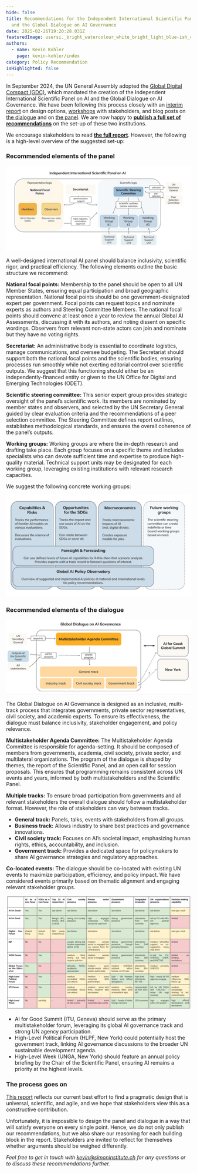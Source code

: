 ```yaml
---
hide: false
title: Recommendations for the Independent International Scientific Panel on AI
  and the Global Dialogue on AI Governance
date: 2025-02-26T19:20:28.031Z
featuredImage: usersi._bright_watercolour_white_bright_light_blue-ish_colours__c094c92a-7c97-4d23-b1f7-445044b3b6eb.webp
authors:
  - name: Kevin Kohler
    page: kevin-kohler/index
category: Policy Recommendation
isHighlighted: false
---
```

In September 2024, the UN General Assembly adopted the [Global Digital Compact (GDC)](https://www.un.org/digital-emerging-technologies/global-digital-compact), which mandated the creation of the Independent International Scientific Panel on AI and the Global Dialogue on AI Governance. We have been following this process closely with an [interim report](https://www.simoninstitute.ch/blog/post/blueprints-design-options-for-the-independent-international-scientific-panel-on-ai-and-the-global-dialogue-on-ai-governance/) on design options, [workshops](https://www.simoninstitute.ch/blog/post/developing-the-modalities-of-the-independent-international-scientific-panel-on-ai-the-global-dialogue-on-ai-governance-a-workshop-series/) with stakeholders, and blog posts on [the dialogue](https://www.simoninstitute.ch/blog/post/distinguishing-between-internet-governance-and-ai-governance/) and on [the panel](https://www.simoninstitute.ch/blog/post/three-considerations-for-the-independent-international-scientific-panel-on-ai/). We are now happy to **[publish a full set of recommendations](https://drive.google.com/file/d/17mBzqt7foXThI9xcAP8gsTKan34Zk5Mv/view?usp=sharing)** on the set-up of these two institutions.

We encourage stakeholders to read **[the full report](https://drive.google.com/file/d/17mBzqt7foXThI9xcAP8gsTKan34Zk5Mv/view)**. However, the following is a high-level overview of the suggested set-up:

### Recommended elements of the panel

![](screenshot-2025-02-26-at-11.45.03.png)

A well-designed international AI panel should balance inclusivity, scientific rigor, and practical efficiency. The following elements outline the basic structure we recommend:

**National focal points:** Membership to the panel should be open to all UN Member States, ensuring equal participation and broad geographic representation. National focal points should be one government-designated expert per government. Focal points can request topics and nominate experts as authors and Steering Committee Members. The national focal points should convene at least once a year to review the annual Global AI Assessments, discussing it with its authors, and noting dissent on specific wordings. Observers from relevant non-state actors can join and nominate but they have no voting rights.

**Secretariat:** An administrative body is essential to coordinate logistics, manage communications, and oversee budgeting. The Secretariat should support both the national focal points and the scientific bodies, ensuring processes run smoothly while not exerting editorial control over scientific outputs. We suggest that this functioning should either be an independently-financed entity or given to the UN Office for Digital and Emerging Technologies (ODET).

**Scientific steering committee:** This senior expert group provides strategic oversight of the panel’s scientific work. Its members are nominated by member states and observers, and selected by the UN Secretary General guided by clear evaluation criteria and the recommendations of a peer selection committee. The Steering Committee defines report outlines, establishes methodological standards, and ensures the overall coherence of the panel’s outputs.

**Working groups:** Working groups are where the in-depth research and drafting take place. Each group focuses on a specific theme and includes specialists who can devote sufficient time and expertise to produce high-quality material. Technical support units may be designated for each working group, leveraging existing institutions with relevant research capacities. 

We suggest the following concrete working groups:

![](screenshot-2025-02-26-at-11.45.30.png)

### Recommended elements of the dialogue

![](unnamed.jpg)

The Global Dialogue on AI Governance is designed as an inclusive, multi-track process that integrates governments, private sector representatives, civil society, and academic experts. To ensure its effectiveness, the dialogue must balance inclusivity, stakeholder engagement, and policy relevance.

**Multistakeholder Agenda Committee:** The Multistakeholder Agenda Committee is responsible for agenda-setting. It should be composed of members from governments, academia, civil society, private sector, and multilateral organizations. The program of the dialogue is shaped by themes, the report of the Scientific Panel, and an open call for session proposals. This ensures that programming remains consistent across UN events and years, informed by both multistakeholders and the Scientific Panel.

**Multiple tracks:** To ensure broad participation from governments and all relevant stakeholders the overall dialogue should follow a multistakeholder format. However, the role of stakeholders can vary between tracks.

* **General track:** Panels, talks, events with stakeholders from all groups.
* **Business track:** Allows industry to share best practices and governance innovations.
* **Civil society track:** Focuses on AI’s societal impact, emphasizing human rights, ethics, accountability, and inclusion.
* **Government track:** Provides a dedicated space for policymakers to share AI governance strategies and regulatory approaches.

**Co-located events:** The dialogue should be co-located with existing UN events to maximize participation, efficiency, and policy impact. We have considered events primarily based on thematic alignment and engaging relevant stakeholder groups.

![](unnamed.png)

* AI for Good Summit (ITU, Geneva) should serve as the primary multistakeholder forum, leveraging its global AI governance track and strong UN agency participation.
* High-Level Political Forum (HLPF, New York) could potentially host the government track, linking AI governance discussions to the broader UN sustainable development agenda.
* High-Level Week (UNGA, New York) should feature an annual policy briefing by the Chair of the Scientific Panel, ensuring AI remains a priority at the highest levels. 

### The process goes on

[This report](https://drive.google.com/file/d/17mBzqt7foXThI9xcAP8gsTKan34Zk5Mv/view) reflects our current best effort to find a pragmatic design that is universal, scientific, and agile, and we hope that stakeholders view this as a constructive contribution.

Unfortunately, it is impossible to design the panel and dialogue in a way that will satisfy everyone on every single point. Hence, we do not only publish our recommendations, but we also share our reasoning for each building block in the report. Stakeholders are invited to reflect for themselves whether arguments should be weighed differently.

*Feel free to get in touch with kevin@simoninstitute.ch for any questions or to discuss these recommendations further.*